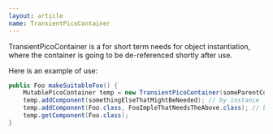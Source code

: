 ```yaml
---
layout: article
name: TransientPicoContainer
---
```


TransientPicoContainer is a for short term needs for object instantiation, where the container is going to be de-referenced shortly after use.

Here is an example of use:

```java
public Foo makeSuitableFoo() { 
	MutablePicoContainer temp = new TransientPicoContainer(someParentContainer); 
	temp.addComponent(somethingElseThatMightBeNeeded); // by instance 
	temp.addComponent(Foo.class, FooImpleThatNeedsTheAbove.class); // by type return 
	temp.getComponent(Foo.class); 
}
```
